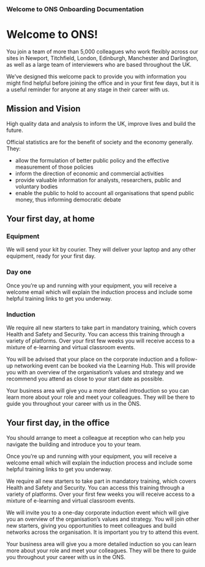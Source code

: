 ### Welcome to ONS Onboarding Documentation
# Welcome to ONS!

You join a team of more than 5,000 colleagues who work flexibly across our sites in Newport, Titchfield, London, Edinburgh, Manchester and Darlington, as well as a large team of interviewers who are based throughout the UK.

We’ve designed this welcome pack to provide you with information you might find helpful before joining the office and in your first few days, but it is a useful reminder for anyone at any stage in their career with us.

## Mission and Vision

High quality data and analysis to inform the UK, improve lives and build the future.

Official statistics are for the benefit of society and the economy generally. They:

* allow the formulation of better public policy and the effective measurement of those policies
* inform the direction of economic and commercial activities
* provide valuable information for analysts, researchers, public and voluntary bodies
* enable the public to hold to account all organisations that spend public money, thus informing democratic debate

## Your first day, at home

### Equipment

We will send your kit by courier. They will deliver your laptop and any other equipment, ready for your first day. 

### Day one 

Once you’re up and running with your equipment, you will receive a welcome email which will explain the induction process and include some helpful training links to get you underway.

### Induction 

We require all new starters to take part in mandatory training, which covers Health and Safety and Security. You can access this training through a variety of platforms. Over your first few weeks you will receive access to a mixture of e-learning and virtual classroom events.

You will be advised that your place on the corporate induction and a follow-up networking event can be booked via the Learning Hub. This will provide you with an overview of the organisation’s values and strategy and we recommend you attend as close to your start date as possible.

Your business area will give you a more detailed introduction so you can learn more about your role and meet your colleagues. They will be there to guide you throughout your career with us in the ONS. 

## Your first day, in the office 

You should arrange to meet a colleague at reception who can help you navigate the building and introduce you to your team.

Once you’re up and running with your equipment, you will receive a welcome email which will explain the induction process and include some helpful training links to get you underway.

We require all new starters to take part in mandatory training, which covers Health and Safety and Security. You can access this training through a variety of platforms. Over your first few weeks you will receive access to a mixture of e-learning and virtual classroom events.

We will invite you to a one-day corporate induction event which will give you an overview of the organisation’s values and strategy. You will join other new starters, giving you opportunities to meet colleagues and build networks across the organisation. It is important you try to attend this event.

Your business area will give you a more detailed induction so you can learn more about your role and meet your colleagues. They will be there to guide you throughout your career with us in the ONS. 


